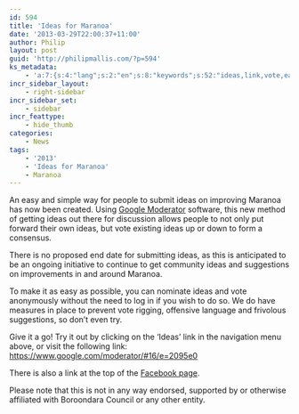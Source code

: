 ```yaml
---
id: 594
title: 'Ideas for Maranoa'
date: '2013-03-29T22:00:37+11:00'
author: Philip
layout: post
guid: 'http://philipmallis.com/?p=594'
ks_metadata:
    - 'a:7:{s:4:"lang";s:2:"en";s:8:"keywords";s:52:"ideas,link,vote,easy,google,maranoa,moderator,people";s:19:"keywords_autoupdate";i:1;s:11:"description";s:156:"ideas on improving Maranoa has now been created. Using Google Moderator software, this new method of getting ideas out there for discussion allows people to";s:22:"description_autoupdate";i:1;s:5:"title";s:0:"";s:6:"robots";s:12:"index,follow";}'
incr_sidebar_layout:
    - right-sidebar
incr_sidebar_set:
    - sidebar
incr_feattype:
    - hide_thumb
categories:
    - News
tags:
    - '2013'
    - 'Ideas for Maranoa'
    - Maranoa
---
```


An easy and simple way for people to submit ideas on improving Maranoa has now been created. Using [Google Moderator](http://www.google.com/moderator) software, this new method of getting ideas out there for discussion allows people to not only put forward their own ideas, but vote existing ideas up or down to form a consensus.

There is no proposed end date for submitting ideas, as this is anticipated to be an ongoing initiative to continue to get community ideas and suggestions on improvements in and around Maranoa.

To make it as easy as possible, you can nominate ideas and vote anonymously without the need to log in if you wish to do so. We do have measures in place to prevent vote rigging, offensive language and frivolous suggestions, so don’t even try.

Give it a go! Try it out by clicking on the ‘Ideas’ link in the navigation menu above, or visit the following link: <https://www.google.com/moderator/#16/e=2095e0>

There is also a link at the top of the [Facebook page](http://facebook.com/philipmallismaranoa).

Please note that this is not in any way endorsed, supported by or otherwise affiliated with Boroondara Council or any other entity.